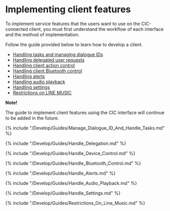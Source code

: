 # Implementing client features
To implement service features that the users want to use on the CIC-connected client, you must first understand the workflow of each interface and the method of implementation.

Follow the guide provided below to learn how to develop a client.

* [Handling tasks and managing dialogue IDs](#ManageDialogueIDAndHandleTasks)
* [Handling delegated user requests](#HandleDelegation)
* [Handling client action control](#HandleDeviceControl)
* [Handling client Bluetooth control](#HandleBluetoothControl)
* [Handling alerts](#HandleAlerts)
* [Handling audio playback](#HandleAudioPlayback)
* [Handling settings](#HandleSettings)
* [Restrictions on LINE MUSIC](#RestrictionsOnLineMusic)

<div class="note">
<p><strong>Note!</strong></p>
<p>The guide to implement client features using the CIC interface will continue to be added in the future.</p>
</div>


{% include "/Develop/Guides/Manage_Dialogue_ID_And_Handle_Tasks.md" %}

{% include "/Develop/Guides/Handle_Delegation.md" %}

{% include "/Develop/Guides/Handle_Device_Control.md" %}

{% include "/Develop/Guides/Handle_Bluetooth_Control.md" %}

{% include "/Develop/Guides/Handle_Alerts.md" %}

{% include "/Develop/Guides/Handle_Audio_Playback.md" %}

{% include "/Develop/Guides/Handle_Settings.md" %}

{% include "/Develop/Guides/Restrictions_On_Line_Music.md" %}
